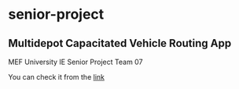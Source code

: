 # senior-project
## Multidepot Capacitated Vehicle Routing App
MEF University IE Senior Project Team 07

You can check it from the [link](http://seniorproject-env.2hak3sauum.us-east-1.elasticbeanstalk.com/)
